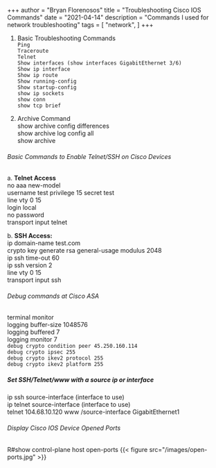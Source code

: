 +++
author = "Bryan Florenosos"
title = "Troubleshooting Cisco IOS Commands"
date = "2021-04-14"
description = "Commands I used for network troubleshooting"
tags = [
    "network",
]
+++

1. Basic Troubleshooting Commands  
`Ping`  
`Traceroute`  
`Telnet`  
`Show interfaces (show interfaces GigabitEthernet 3/6)`  
`Show ip interface`  
`Show ip route`  
`Show running-config`  
`Show startup-config`  
`show ip sockets`  
`show conn`  
`show tcp brief`  

2. Archive Command  
show archive config differences  
show archive log config all  
show archive  

###### Basic Commands to Enable Telnet/SSH on Cisco Devices
a. **Telnet Access**  
no aaa new-model  
username test privilege 15 secret test  
line vty 0 15  
login local  
no password  
transport input telnet  

b. **SSH Access:**  
ip domain-name test.com  
crypto key generate rsa general-usage modulus 2048  
ip ssh time-out 60  
ip ssh version 2  
line vty 0 15  
transport input ssh  

###### Debug commands at Cisco ASA  
terminal monitor  
logging buffer-size 1048576  
logging buffered 7  
logging monitor 7  
`debug crypto condition peer 45.250.160.114`  
`debug crypto ipsec 255`  
`debug crypto ikev2 protocol 255`  
`debug crypto ikev2 platform 255`  

##### Set SSH/Telnet/www with a source ip or interface  
ip ssh source-interface (interface to use)  
ip telnet source-interface (interface to use)  
telnet 104.68.10.120 www /source-interface GigabitEthernet1  

###### Display Cisco IOS Device Opened Ports  
R#show control-plane host open-ports 
{{< figure src="/images/open-ports.jpg" >}}






